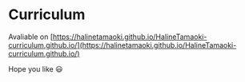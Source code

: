 # Curriculum
Avaliable on [https://halinetamaoki.github.io/HalineTamaoki-curriculum.github.io/](https://halinetamaoki.github.io/HalineTamaoki-curriculum.github.io/)

Hope you like 😃
